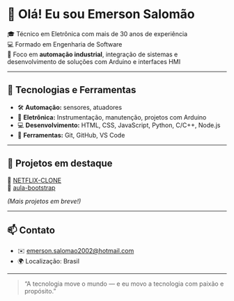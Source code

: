 # 👋 Olá! Eu sou Emerson Salomão

🎓 Técnico em Eletrônica com mais de 30 anos de experiência  
💻 Formado em Engenharia de Software  
🔧 Foco em **automação industrial**, integração de sistemas e desenvolvimento de soluções com Arduino e interfaces HMI

---

## 🚀 Tecnologias e Ferramentas

- 🛠️ **Automação:**  sensores, atuadores 
- 🔌 **Eletrônica:** Instrumentação, manutenção, projetos com Arduino  
- 💻 **Desenvolvimento:** HTML, CSS, JavaScript, Python, C/C++, Node.js  
- 🧰 **Ferramentas:** Git, GitHub, VS Code

---

## 📘 Projetos em destaque

🔗 [NETFLIX-CLONE](https://github.com/EmersonSalomao/NETFLIX-CLONE)  
🔗 [aula-bootstrap](https://github.com/EmersonSalomao/aula-bootstrap)

*(Mais projetos em breve!)*

---

## 📫 Contato

- ✉️ emerson.salomao2002@hotmail.com
- 🌍 Localização: Brasil

---

> “A tecnologia move o mundo — e eu movo a tecnologia com paixão e propósito.”

